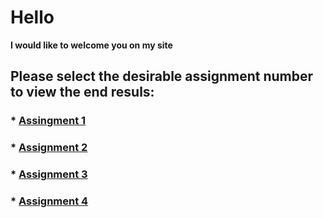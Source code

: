 # **Hello**

**I would like to welcome you on my site**

## Please select the desirable assignment number to view the end resuls:

### * [Assingment 1](https://a-abhinav.github.io/myfirstsite/assignment/module2-solution)
### * [Assignment 2](https://a-abhinav.github.io/myfirstsite/assignment/module3-solution)
### * [Assignment 3](https://a-abhinav.github.io/myfirstsite/assignment/module4-solution)
### * [Assignment 4](https://a-abhinav.github.io/myfirstsite/assignment/module5-solution)
